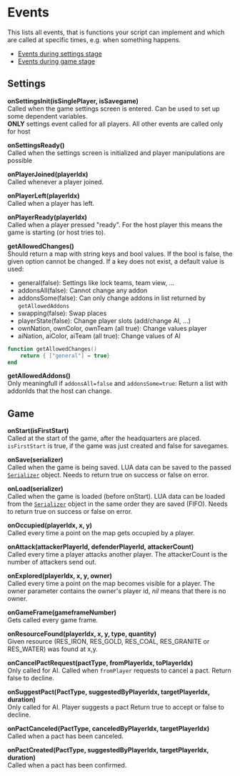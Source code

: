 <!--
Copyright (C) 2005 - 2021 Settlers Freaks <sf-team at siedler25.org>

SPDX-License-Identifier: GPL-2.0-or-later
-->

# Events

This lists all events, that is functions your script can implement and which are called at specific times,
e.g. when something happens.

- [Events during settings stage](#Settings)  
- [Events during game stage](#Game)  

## Settings

**onSettingsInit(isSinglePlayer, isSavegame)**  
Called when the game settings screen is entered.
Can be used to set up some dependent variables.  
**ONLY** settings event called for all players.
All other events are called only for host

**onSettingsReady()**  
Called when the settings screen is initialized and player manipulations are possible

**onPlayerJoined(playerIdx)**  
Called whenever a player joined.

**onPlayerLeft(playerIdx)**  
Called when a player has left.

**onPlayerReady(playerIdx)**  
Called when a player pressed "ready".
For the host player this means the game is starting (or host tries to).

**getAllowedChanges()**  
Should return a map with string keys and bool values.
If the bool is false, the given option cannot be changed.
If a key does not exist, a default value is used:  

- general(false): Settings like lock teams, team view, ...
- addonsAll(false): Cannot change any addon
- addonsSome(false): Can only change addons in list returned by `getAllowedAddons`
- swapping(false): Swap places
- playerState(false): Change player slots (add/change AI, ...)
- ownNation, ownColor, ownTeam (all true): Change values player
- aiNation, aiColor, aiTeam (all true): Change values of AI  

```lua
function getAllowedChanges()
    return { ["general"] = true}
end
```

**getAllowedAddons()**  
Only meaningfull if `addonsAll=false` and `addonsSome=true`:
Return a list with addonIds that the host can change.

## Game

**onStart(isFirstStart)**  
Called at the start of the game, after the headquarters are placed.
`isFirstStart` is true, if the game was just created and false for savegames.

**onSave(serializer)**  
Called when the game is being saved.
LUA data can be saved to the passed [`Serializer`](methods.md#Serializer) object.
Needs to return true on success or false on error.

**onLoad(serializer)**  
Called when the game is loaded (before onStart).
LUA data can be loaded from the [`Serializer`](methods.md#Serializer) object in the same order they are saved (FIFO).
Needs to return true on success or false on error.

**onOccupied(playerIdx, x, y)**  
Called every time a point on the map gets occupied by a player.

**onAttack(attackerPlayerId, defenderPlayerId, attackerCount)**  
Called every time a player attacks another player. The attackerCount is the number
of attackers send out.

**onExplored(playerIdx, x, y, owner)**  
Called every time a point on the map becomes visible for a player.
The owner parameter contains the owner's player id, _nil_ means that there is no owner.

**onGameFrame(gameframeNumber)**  
Gets called every game frame.

**onResourceFound(playerIdx, x, y, type, quantity)**  
Given resource (RES_IRON, RES_GOLD, RES_COAL, RES_GRANITE or RES_WATER) was found at x,y.  

**onCancelPactRequest(pactType, fromPlayerIdx, toPlayerIdx)**  
Only called for AI.
Called when `fromPlayer` requests to cancel a pact.
Return false to decline.  

**onSuggestPact(PactType, suggestedByPlayerIdx, targetPlayerIdx, duration)**  
Only called for AI.
Player suggests a pact
Return true to accept or false to decline.

**onPactCanceled(PactType, canceledByPlayerIdx, targetPlayerIdx)**  
Called when a pact has been canceled.

**onPactCreated(PactType, suggestedByPlayerIdx, targetPlayerIdx, duration)**  
Called when a pact has been confirmed.
